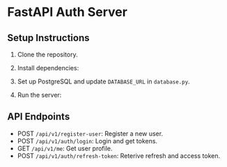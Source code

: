 # FastAPI Auth Server

## Setup Instructions

1. Clone the repository.
2. Install dependencies:


3. Set up PostgreSQL and update `DATABASE_URL` in `database.py`.
4. Run the server:


## API Endpoints
- POST `/api/v1/register-user`: Register a new user.
- POST `/api/v1/auth/login`: Login and get tokens.
- GET `/api/v1/me`: Get user profile.
- POST `/api/v1/auth/refresh-token`: Reterive refresh and access token.
